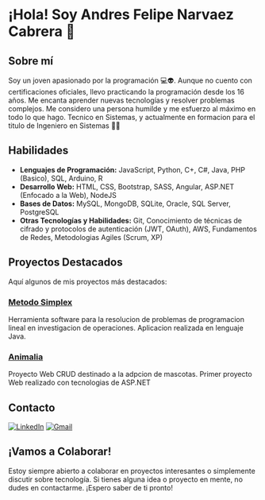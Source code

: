 # ¡Hola! Soy Andres Felipe Narvaez Cabrera 👋

## Sobre mí

Soy un joven apasionado por la programación 💻👽. Aunque no cuento con certificaciones oficiales, llevo practicando la programación desde los 16 años. Me encanta aprender nuevas tecnologías y resolver problemas complejos. Me considero una persona humilde y me esfuerzo al máximo en todo lo que hago.
Tecnico en Sistemas, y actualmente en formacion para el titulo de Ingeniero en Sistemas 🏁✨

## Habilidades

- **Lenguajes de Programación:** JavaScript, Python, C+, C#, Java, PHP (Basico), SQL, Arduino, R 
- **Desarrollo Web:** HTML, CSS, Bootstrap, SASS, Angular, ASP.NET (Enfocado a la Web), NodeJS
- **Bases de Datos:** MySQL, MongoDB, SQLite, Oracle, SQL Server, PostgreSQL
- **Otras Tecnologías y Habilidades:** Git,  Conocimiento de técnicas de cifrado y protocolos de autenticación (JWT, OAuth), AWS, Fundamentos de Redes, Metodologias Agiles (Scrum, XP)

## Proyectos Destacados

Aquí algunos de mis proyectos más destacados:

### [Metodo Simplex](https://github.com/andres003/ProyectoMetodoSimplex)

Herramienta software para la resolucion de problemas de programacion lineal en investigacion de operaciones.
Aplicacion realizada en lenguaje Java.

### [Animalia](https://github.com/andres003/AnimaliaV2)

Proyecto Web CRUD destinado a la adpcion de mascotas.
Primer proyecto Web realizado con tecnologias de ASP.NET

## Contacto
[![LinkedIn](https://img.shields.io/badge/LinkedIn-blue)]([https://www.linkedin.com/in/your-profile](https://www.linkedin.com/in/andrés-felipe-narváez-cabrera-a61a3b219/))
[![Gmail](https://img.shields.io/badge/Gmail-red)](mailto:andre.fnc003@gmail.com)

## ¡Vamos a Colaborar!

Estoy siempre abierto a colaborar en proyectos interesantes o simplemente discutir sobre tecnología. Si tienes alguna idea o proyecto en mente, no dudes en contactarme. ¡Espero saber de ti pronto!


<!--
**andres003/andres003** is a ✨ _special_ ✨ repository because its `README.md` (this file) appears on your GitHub profile.

Here are some ideas to get you started:

- 🔭 I’m currently working on ...
- 🌱 I’m currently learning ...
- 👯 I’m looking to collaborate on ...
- 🤔 I’m looking for help with ...
- 💬 Ask me about ...
- 📫 How to reach me: ...
- 😄 Pronouns: ...
- ⚡ Fun fact: ...
-->

